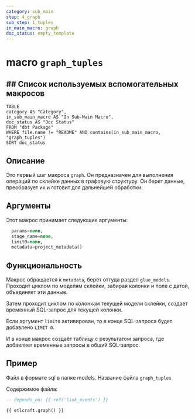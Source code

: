 ```yaml
---
category: sub_main
step: 4_graph
sub_step: 1_tuples
in_main_macro: graph
doc_status: empty_template
---
```

# macro `graph_tuples`

## ## Список используемых вспомогательных макросов

```dataview
TABLE 
category AS "Category", 
in_sub_main_macro AS "In Sub-Main Macro",
doc_status AS "Doc Status"
FROM "dbt Package"
WHERE file.name != "README" AND contains(in_sub_main_macro, "graph_tuples")
SORT doc_status
```
## Описание

Это первый шаг макроса `graph`. Он предназначен для выполнения операций по склейке данных в графовую структуру. Он берет данные, преобразует их и готовит для дальнейшей обработки.
## Аргументы

Этот макрос принимает следующие аргументы:
```sql
  params=none,
  stage_name=none,
  limit0=none,
  metadata=project_metadata()
```
## Функциональность

Макрос обращается к `metadata`, берёт оттуда раздел `glue_models`. Проходит циклом по моделям склейки, забирая колонки и поле с датой,  объединяет эти данные. 

Затем проходит циклом по колонкам текущей модели склейки, создает временный SQL-запрос для текущей колонки.

Если аргумент `limit0` активирован, то в конце SQL-запроса будет добавлено `LIMIT 0`.

И в конце макрос создаёт таблицу с результатом запроса, где добавляет временные запросы в общий SQL-запрос.

## Пример

Файл в формате sql в папке models. Название файла `graph_tuples`

Содержимое файла:
```sql
-- depends_on: {{ ref('link_events') }}

{{ etlcraft.graph() }}
```
